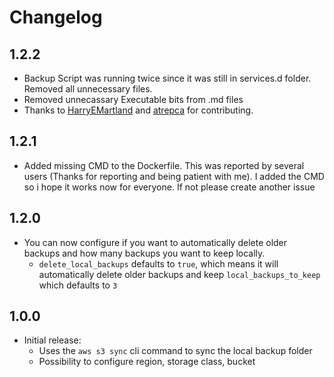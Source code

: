 # Changelog

## 1.2.2

- Backup Script was running twice since it was still in services.d folder. Removed all unnecessary files.
- Removed unnecassary Executable bits from .md files
- Thanks to [HarryEMartland](https://github.com/HarryEMartland) and [atrepca](https://github.com/atrepca) for contributing.

## 1.2.1

- Added missing CMD to the Dockerfile. This was reported by several users (Thanks for reporting and being patient with me). I added the CMD so i hope it works now for everyone. If not please create another issue

## 1.2.0

- You can now configure if you want to automatically delete older backups and how many backups you want to keep locally.
  - `delete_local_backups` defaults to `true`, which means it will automatically delete older backups and keep `local_backups_to_keep` which defaults to `3`

## 1.0.0

- Initial release:
  - Uses the `aws s3 sync` cli command to sync the local backup folder
  - Possibility to configure region, storage class, bucket
